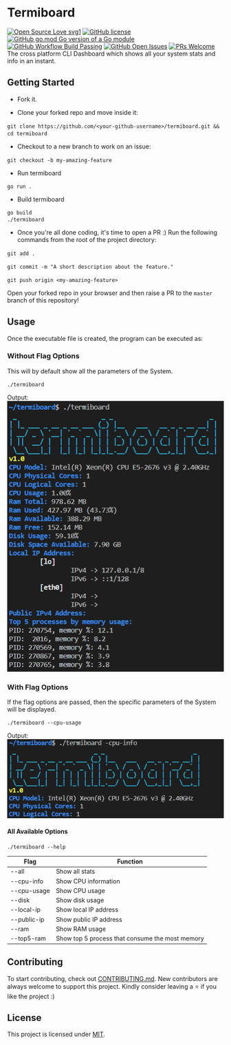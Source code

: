 # Termiboard
[![Open Source Love svg1](https://badges.frapsoft.com/os/v1/open-source.svg?v=103)](https://github.com/IEEE-VIT/termiboard/)
[![GitHub license](https://img.shields.io/github/license/IEEE-VIT/termiboard.svg)](https://github.com/IEEE-VIT/termiboard/blob/master/LICENSE)
[![GitHub go.mod Go version of a Go module](https://img.shields.io/github/go-mod/go-version/IEEE-VIT/termiboard.svg)](https://github.com/IEEE-VIT/termiboard)
[![GitHub Workflow Build Passing](https://img.shields.io/github/workflow/status/IEEE-VIT/termiboard/termiboard-build)](https://github.com/IEEE-VIT/termiboard)
[![GitHub Open Issues](https://img.shields.io/github/issues-raw/IEEE-VIT/termiboard)](https://github.com/IEEE-VIT/termiboard/issues?q=is%3Aopen+is%3Aissue)
[![PRs Welcome](https://img.shields.io/badge/PRs-welcome-brightgreen.svg)](https://github.com/IEEE-VIT/termiboard/issues/new/choose)
The cross platform CLI Dashboard which shows all your system stats and info in an instant.

## Getting Started
* Fork it.

* Clone your forked repo and move inside it:

`git clone https://github.com/<your-github-username>/termiboard.git && cd termiboard`

* Checkout to a new branch to work on an issue:

`git checkout -b my-amazing-feature`

* Run termiboard
```console
go run .
```

* Build termiboard
```console
go build
./termiboard
```

* Once you're all done coding, it's time to open a PR :)
Run the following commands from the root of the project directory:

`git add .`

`git commit -m "A short description about the feature."`

`git push origin <my-amazing-feature>`

Open your forked repo in your browser and then raise a PR to the `master` branch of this repository!

## Usage
Once the executable file is created, the program can be executed as:

### Without Flag Options
This will by default show all the parameters of the System.
```console
./termiboard
```
Output:   
![Complete Output SS](assets/Termiboard.PNG)
### With Flag Options
If the flag options are passed, then the specific parameters of the System will be displayed.
```console
./termiboard --cpu-usage
```
Output:       
![CPU Info Output SS](assets/CpuInfo.PNG)
#### All Available Options
```console
./termiboard --help
```
| Flag        | Function                                        |
|-------------|-------------------------------------------------|
| --all       | Show all stats                                  |
| --cpu-info  | Show CPU information                            |
| --cpu-usage | Show CPU usage                                  |
| --disk      | Show disk usage                                 |
| --local-ip  | Show local IP address                           |
| --public-ip | Show public IP address                          |
| --ram       | Show RAM usage                                  |
| --top5-ram  | Show top 5 process that consume the most memory |

## Contributing
To start contributing, check out [CONTRIBUTING.md](https://github.com/IEEE-VIT/termiboard/blob/master/CONTRIBUTING.md). New contributors are always welcome to support this project. Kindly consider leaving a :star: if you like the project :)

## License
This project is licensed under [MIT](https://github.com/IEEE-VIT/termiboard/blob/master/LICENSE).
